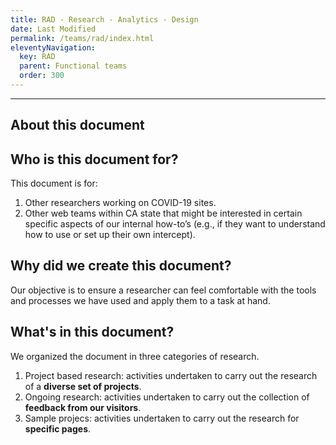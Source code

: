 ```yaml
---
title: RAD - Research - Analytics - Design
date: Last Modified 
permalink: /teams/rad/index.html
eleventyNavigation:
  key: RAD
  parent: Functional teams
  order: 300
---
```



---

## About this document

## Who is this document for?
This document is for:
1. Other researchers working on COVID-19 sites.
2. Other web teams within CA state that might be interested in certain specific aspects of our internal how-to’s (e.g., if they want to understand how to use or set up their own intercept).

##  Why did we create this document?
Our objective is to ensure a researcher can feel comfortable with the tools and processes we have used and apply them to a task at hand.

## What's in this document?
We organized the document in three categories of research. 

1.  Project based research: activities undertaken to carry out the research of a **diverse set of projects**.
2.  Ongoing research: activities undertaken to carry out the collection of **feedback from our visitors**. 
3.  Sample projecs: activities undertaken to carry out the research for **specific pages**.

